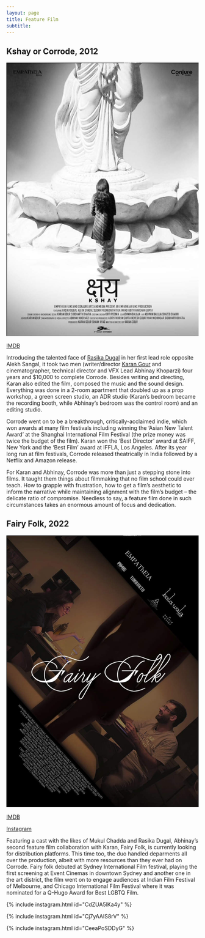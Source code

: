 ```yaml
---
layout: page
title: Feature Film
subtitle:
---
```


## Kshay or Corrode, 2012

![Kshay](img/kshay-2012.jpg)

[IMDB](https://www.imdb.com/title/tt1669648/)

Introducing the talented face of [Rasika Dugal](https://en.wikipedia.org/wiki/Rasika_Dugal) in her first lead role opposite Alekh Sangal, it took two men (writer/director [Karan Gour](karan-gour.md) and cinematographer, technical director and VFX Lead Abhinay Khoparzi) four years and $10,000 to complete Corrode. Besides writing and directing, Karan also edited the film, composed the music and the sound design. 
Everything was done in a 2-room apartment that doubled up as a prop workshop, a green screen studio, an ADR studio (Karan’s bedroom became the recording booth, while Abhinay’s bedroom was the control room) and an editing studio.

Corrode went on to be a breakthrough, critically-acclaimed indie, which won awards at many film festivals including winning the ‘Asian New Talent Award’ at the Shanghai International Film Festival (the prize money was twice the budget of the film). Karan won the ‘Best Director’ award at SAIFF, New York and the ‘Best Film’ award at IFFLA, Los Angeles.  After its year long run at film festivals, Corrode released theatrically in India followed by a Netflix and Amazon release.
 
For Karan and Abhinay, Corrode was more than just a stepping stone into films. It taught them things about filmmaking that no film school could ever teach. How to grapple with frustration, how to get a film’s aesthetic to inform the narrative while maintaining alignment with the film’s budget – the delicate ratio of compromise. Needless to say, a feature film done in such circumstances takes an enormous amount of focus and dedication. 

## Fairy Folk, 2022

![Fairy Folk](img/fairy-folk-2022.jpg)

[IMDB](https://www.imdb.com/title/tt20202992/)

[Instagram](https://www.instagram.com/fairyfolkthefilm/)

Featuring a cast with the likes of Mukul Chadda and Rasika Dugal, Abhinay’s second feature film collaboration with Karan, Fairy Folk, is currently looking for distribution platforms. This time too, the duo handled deparments all over the production, albeit with more resources than they ever had on Corrode. Fairy folk debuted at Sydney International Film festival, playing the first screening at Event Cinemas in downtown Sydney and another one in the art district, the film went on to engage audiences at Indian Film Festival of Melbourne, and Chicago International Film Festival where it was nominated for a Q-Hugo Award for Best LGBTQ Film.

{% include instagram.html id="CdZUA5lKa4y" %}

{% include instagram.html id="Cj7yAAIS8rV" %}

{% include instagram.html id="CeeaPoSDDyG" %}

<script async src="//www.instagram.com/embed.js"></script>